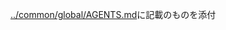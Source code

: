 <!--
OpenAI Codex CLI グローバル設定
- WSL2（公式推奨）: ~/.codex/AGENTS.md
  - 理由: 安定性・全機能保証・Unix環境での最適化
- Windows ネイティブ（実験的サポート）: C:\Users\<YourUsername>\.codex\AGENTS.md
  - 注意: WSL2推奨。ネイティブは実験的サポートで制限あり
- Mac: ~/.codex/AGENTS.md
-->

[../common/global/AGENTS.md](../common/global/AGENTS.md)に記載のものを添付
